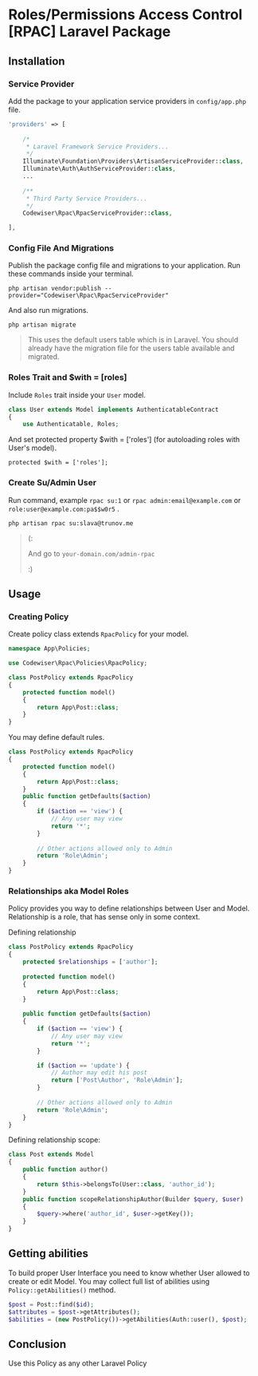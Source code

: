 # Roles/Permissions Access Control [RPAC] Laravel Package

## Installation

### Service Provider

Add the package to your application service providers in `config/app.php` file.

```php
'providers' => [
    
    /*
     * Laravel Framework Service Providers...
     */
    Illuminate\Foundation\Providers\ArtisanServiceProvider::class,
    Illuminate\Auth\AuthServiceProvider::class,
    ...
    
    /**
     * Third Party Service Providers...
     */
    Codewiser\Rpac\RpacServiceProvider::class,

],
```

### Config File And Migrations

Publish the package config file and migrations to your application. Run these commands inside your terminal.

    php artisan vendor:publish --provider="Codewiser\Rpac\RpacServiceProvider"

And also run migrations.

    php artisan migrate

> This uses the default users table which is in Laravel. You should already have the migration file for the users table available and migrated.

### Roles Trait and $with = [roles]

Include `Roles` trait inside your `User` model.

```php
class User extends Model implements AuthenticatableContract
{
    use Authenticatable, Roles;
```

And set protected property $with = ['roles'] (for autoloading roles with User's model).

    protected $with = ['roles'];
    
### Create Su/Admin User

Run command, example `rpac su:1` or `rpac admin:email@example.com` or `role:user@example.com:pa$$w0r5` .

    php artisan rpac su:slava@trunov.me

> (:
>
> And go to `your-domain.com/admin-rpac`
>
> :)


## Usage

### Creating Policy

Create policy class extends `RpacPolicy` for your model.

```php
namespace App\Policies;

use Codewiser\Rpac\Policies\RpacPolicy;

class PostPolicy extends RpacPolicy
{
    protected function model()
    {
        return App\Post::class;
    }
}
```

You may define default rules.

```php
class PostPolicy extends RpacPolicy
{
    protected function model()
    {
        return App\Post::class;
    }
    public function getDefaults($action)
    {
        if ($action == 'view') {
            // Any user may view
            return '*';
        }
    
        // Other actions allowed only to Admin
        return 'Role\Admin';
    }
}
```

### Relationships aka Model Roles

Policy provides you way to define relationships between User and Model. Relationship is a role, that has sense only in some context.

Defining relationship

```php
class PostPolicy extends RpacPolicy
{
    protected $relationships = ['author'];
    
    protected function model()
    {
        return App\Post::class;
    }
    
    public function getDefaults($action)
    {
        if ($action == 'view') {
            // Any user may view
            return '*';
        }

        if ($action == 'update') {
            // Author may edit his post
            return ['Post\Author', 'Role\Admin'];
        }
    
        // Other actions allowed only to Admin
        return 'Role\Admin';
    }
}
```

Defining relationship scope:
```php
class Post extends Model
{
    public function author()
    {
        return $this->belongsTo(User::class, 'author_id');
    }
    public function scopeRelationshipAuthor(Builder $query, $user)
    {
        $query->where('author_id', $user->getKey());
    }
}
```

## Getting abilities

To build proper User Interface you need to know whether User allowed to create or edit Model.
You may collect full list of abilities using `Policy::getAbilities()` method.

```php
$post = Post::find($id);
$attributes = $post->getAttributes();
$abilities = (new PostPolicy())->getAbilities(Auth::user(), $post);
```

## Conclusion

Use this Policy as any other Laravel Policy
